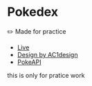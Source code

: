# Pokedex

:pencil2: Made for practice

- [Live](https://js-pokedex-virid.vercel.app/)
- [Design by AC1design](https://dribbble.com/shots/15128634-Pokemon-Pokedex-Website-Redesign-Concept)
- [PokeAPI](https://pokeapi.co/)

this is only for pratice work

